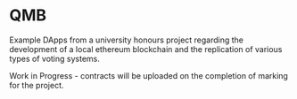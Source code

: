 # QMB
Example DApps from a university honours project regarding the development of a local ethereum blockchain and the replication of various types of voting systems. 

Work in Progress - contracts will be uploaded on the completion of marking for the project. 
